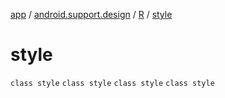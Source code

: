 [app](../../../index.md) / [android.support.design](../../index.md) / [R](../index.md) / [style](.)

# style

`class style`
`class style`
`class style`
`class style`